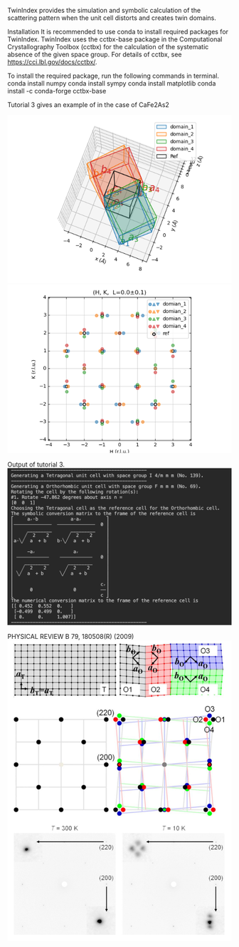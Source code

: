 TwinIndex provides the simulation and symbolic calculation of the scattering pattern when the unit cell distorts and creates twin domains.

Installation
It is recommended to use conda to install required packages for TwinIndex.
TwinIndex uses the cctbx-base package in the Computational Crystallography Toolbox (cctbx) for the calculation of the systematic absence of the given space group. For details of cctbx, see https://cci.lbl.gov/docs/cctbx/.

To install the required package, run the following commands in terminal.
conda install numpy
conda install sympy
conda install matplotlib
conda install -c conda-forge cctbx-base


Tutorial 3 gives an example of in the case of CaFe2As2

![3_1](https://github.com/bingli621/TwinIndex/blob/main/3_1_domains.png)
![3_2](https://github.com/bingli621/TwinIndex/blob/main/3_2_peaks.png)

Output of tutorial 3.
![3_3](https://github.com/bingli621/TwinIndex/blob/main/3_3_terminal.png)

PHYSICAL REVIEW B 79, 180508(R) (2009)
![3_4](https://github.com/bingli621/TwinIndex/blob/main/3_4_PRB.png)

